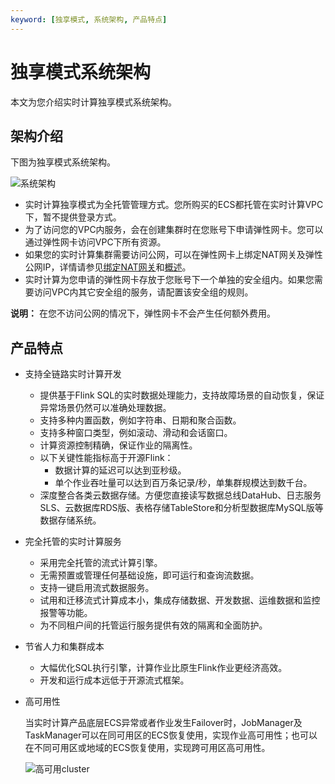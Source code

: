 ```yaml
---
keyword: [独享模式, 系统架构, 产品特点]
---
```


# 独享模式系统架构

本文为您介绍实时计算独享模式系统架构。

## 架构介绍

下图为独享模式系统架构。

![系统架构](https://static-aliyun-doc.oss-accelerate.aliyuncs.com/assets/img/zh-CN/9874359951/p33597.png)

-   实时计算独享模式为全托管管理方式。您所购买的ECS都托管在实时计算VPC下，暂不提供登录方式。
-   为了访问您的VPC内服务，会在创建集群时在您账号下申请弹性网卡。您可以通过弹性网卡访问VPC下所有资源。
-   如果您的实时计算集群需要访问公网，可以在弹性网卡上绑定NAT网关及弹性公网IP，详情请参见[绑定NAT网关](/intl.zh-CN/用户指南/绑定云资源/绑定NAT网关.md)和[概述](/intl.zh-CN/用户指南/绑定云资源/绑定辅助弹性网卡/概述.md)。
-   实时计算为您申请的弹性网卡存放于您账号下一个单独的安全组内。如果您需要访问VPC内其它安全组的服务，请配置该安全组的规则。

**说明：** 在您不访问公网的情况下，弹性网卡不会产生任何额外费用。

## 产品特点

-   支持全链路实时计算开发
    -   提供基于Flink SQL的实时数据处理能力，支持故障场景的自动恢复，保证异常场景仍然可以准确处理数据。
    -   支持多种内置函数，例如字符串、日期和聚合函数。
    -   支持多种窗口类型，例如滚动、滑动和会话窗口。
    -   计算资源控制精确，保证作业的隔离性。
    -   以下关键性能指标高于开源Flink：
        -   数据计算的延迟可以达到亚秒级。
        -   单个作业吞吐量可以达到百万条记录/秒，单集群规模达到数千台。
    -   深度整合各类云数据存储。方便您直接读写数据总线DataHub、日志服务SLS、云数据库RDS版、表格存储TableStore和分析型数据库MySQL版等数据存储系统。
-   完全托管的实时计算服务
    -   采用完全托管的流式计算引擎。
    -   无需预置或管理任何基础设施，即可运行和查询流数据。
    -   支持一键启用流式数据服务。
    -   试用和迁移流式计算成本小，集成存储数据、开发数据、运维数据和监控报警等功能。
    -   为不同租户间的托管运行服务提供有效的隔离和全面防护。
-   节省人力和集群成本
    -   大幅优化SQL执行引擎，计算作业比原生Flink作业更经济高效。
    -   开发和运行成本远低于开源流式框架。
-   高可用性

    当实时计算产品底层ECS异常或者作业发生Failover时，JobManager及TaskManager可以在同可用区的ECS恢复使用，实现作业高可用性；也可以在不同可用区或地域的ECS恢复使用，实现跨可用区高可用性。

    ![高可用cluster](https://static-aliyun-doc.oss-accelerate.aliyuncs.com/assets/img/zh-CN/4544749951/p100354.png)



